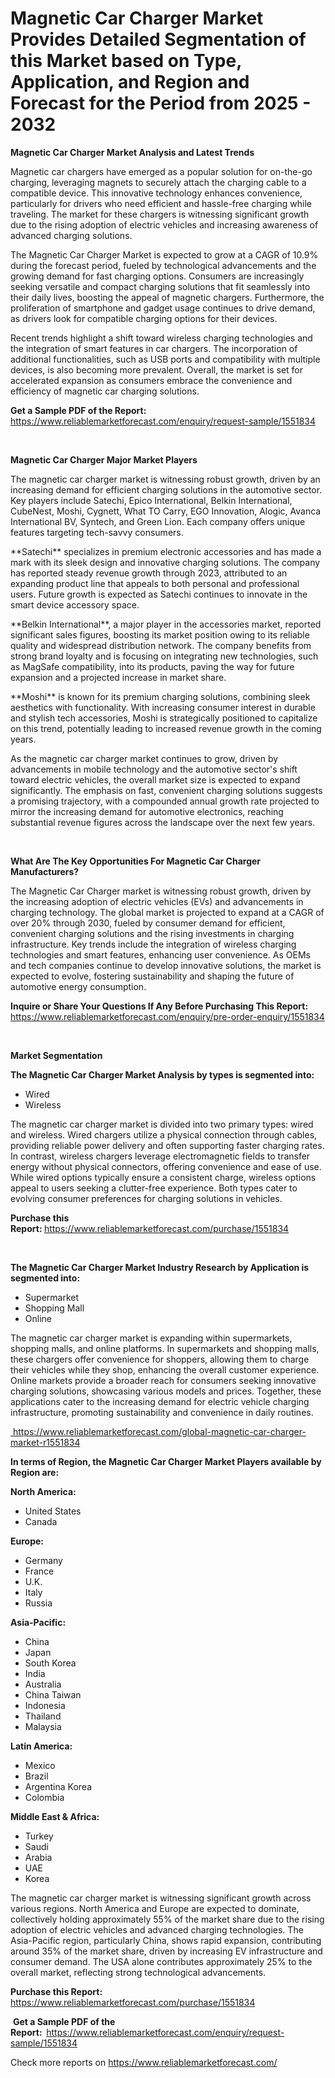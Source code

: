 <p><h1>Magnetic Car Charger Market Provides Detailed Segmentation of this Market based on Type, Application, and Region and Forecast for the Period from 2025 - 2032</h1></p><p><strong>Magnetic Car Charger Market Analysis and Latest Trends</strong></p>
<p><p>Magnetic car chargers have emerged as a popular solution for on-the-go charging, leveraging magnets to securely attach the charging cable to a compatible device. This innovative technology enhances convenience, particularly for drivers who need efficient and hassle-free charging while traveling. The market for these chargers is witnessing significant growth due to the rising adoption of electric vehicles and increasing awareness of advanced charging solutions.</p><p>The Magnetic Car Charger Market is expected to grow at a CAGR of 10.9% during the forecast period, fueled by technological advancements and the growing demand for fast charging options. Consumers are increasingly seeking versatile and compact charging solutions that fit seamlessly into their daily lives, boosting the appeal of magnetic chargers. Furthermore, the proliferation of smartphone and gadget usage continues to drive demand, as drivers look for compatible charging options for their devices.</p><p>Recent trends highlight a shift toward wireless charging technologies and the integration of smart features in car chargers. The incorporation of additional functionalities, such as USB ports and compatibility with multiple devices, is also becoming more prevalent. Overall, the market is set for accelerated expansion as consumers embrace the convenience and efficiency of magnetic car charging solutions.</p></p>
<p><strong>Get a Sample PDF of the Report:&nbsp;</strong> <a href="https://www.reliablemarketforecast.com/enquiry/request-sample/1551834?utm_campaign=2397&utm_medium=2&utm_source=Github&utm_content=ia&utm_term=04042025&utm_id=magnetic-car-charger">https://www.reliablemarketforecast.com/enquiry/request-sample/1551834</a></p>
<p>&nbsp;</p>
<p><strong>Magnetic Car Charger Major Market Players</strong></p>
<p><p>The magnetic car charger market is witnessing robust growth, driven by an increasing demand for efficient charging solutions in the automotive sector. Key players include Satechi, Epico International, Belkin International, CubeNest, Moshi, Cygnett, What TO Carry, EGO Innovation, Alogic, Avanca International BV, Syntech, and Green Lion. Each company offers unique features targeting tech-savvy consumers.</p><p>**Satechi** specializes in premium electronic accessories and has made a mark with its sleek design and innovative charging solutions. The company has reported steady revenue growth through 2023, attributed to an expanding product line that appeals to both personal and professional users. Future growth is expected as Satechi continues to innovate in the smart device accessory space.</p><p>**Belkin International**, a major player in the accessories market, reported significant sales figures, boosting its market position owing to its reliable quality and widespread distribution network. The company benefits from strong brand loyalty and is focusing on integrating new technologies, such as MagSafe compatibility, into its products, paving the way for future expansion and a projected increase in market share.</p><p>**Moshi** is known for its premium charging solutions, combining sleek aesthetics with functionality. With increasing consumer interest in durable and stylish tech accessories, Moshi is strategically positioned to capitalize on this trend, potentially leading to increased revenue growth in the coming years.</p><p>As the magnetic car charger market continues to grow, driven by advancements in mobile technology and the automotive sector's shift toward electric vehicles, the overall market size is expected to expand significantly. The emphasis on fast, convenient charging solutions suggests a promising trajectory, with a compounded annual growth rate projected to mirror the increasing demand for automotive electronics, reaching substantial revenue figures across the landscape over the next few years.</p></p>
<p>&nbsp;</p>
<p><strong>What Are The Key Opportunities For Magnetic Car Charger Manufacturers?</strong></p>
<p><p>The Magnetic Car Charger market is witnessing robust growth, driven by the increasing adoption of electric vehicles (EVs) and advancements in charging technology. The global market is projected to expand at a CAGR of over 20% through 2030, fueled by consumer demand for efficient, convenient charging solutions and the rising investments in charging infrastructure. Key trends include the integration of wireless charging technologies and smart features, enhancing user convenience. As OEMs and tech companies continue to develop innovative solutions, the market is expected to evolve, fostering sustainability and shaping the future of automotive energy consumption.</p></p>
<p><strong>Inquire or Share Your Questions If Any Before Purchasing This Report:</strong> <a href="https://www.reliablemarketforecast.com/enquiry/pre-order-enquiry/1551834?utm_campaign=2397&utm_medium=2&utm_source=Github&utm_content=ia&utm_term=04042025&utm_id=magnetic-car-charger">https://www.reliablemarketforecast.com/enquiry/pre-order-enquiry/1551834</a></p>
<p>&nbsp;</p>
<p><strong>Market Segmentation</strong></p>
<p><strong>The Magnetic Car Charger Market Analysis by types is segmented into:</strong></p>
<p><ul><li>Wired</li><li>Wireless</li></ul></p>
<p><p>The magnetic car charger market is divided into two primary types: wired and wireless. Wired chargers utilize a physical connection through cables, providing reliable power delivery and often supporting faster charging rates. In contrast, wireless chargers leverage electromagnetic fields to transfer energy without physical connectors, offering convenience and ease of use. While wired options typically ensure a consistent charge, wireless options appeal to users seeking a clutter-free experience. Both types cater to evolving consumer preferences for charging solutions in vehicles.</p></p>
<p><strong>Purchase this Report:&nbsp;</strong><a href="https://www.reliablemarketforecast.com/purchase/1551834?utm_campaign=2397&utm_medium=2&utm_source=Github&utm_content=ia&utm_term=04042025&utm_id=magnetic-car-charger">https://www.reliablemarketforecast.com/purchase/1551834</a></p>
<p>&nbsp;</p>
<p><strong>The Magnetic Car Charger Market Industry Research by Application is segmented into:</strong></p>
<p><ul><li>Supermarket</li><li>Shopping Mall</li><li>Online</li></ul></p>
<p><p>The magnetic car charger market is expanding within supermarkets, shopping malls, and online platforms. In supermarkets and shopping malls, these chargers offer convenience for shoppers, allowing them to charge their vehicles while they shop, enhancing the overall customer experience. Online markets provide a broader reach for consumers seeking innovative charging solutions, showcasing various models and prices. Together, these applications cater to the increasing demand for electric vehicle charging infrastructure, promoting sustainability and convenience in daily routines.</p></p>
<p><a href="https://www.reliablemarketforecast.com/global-magnetic-car-charger-market-r1551834?utm_campaign=2397&utm_medium=2&utm_source=Github&utm_content=ia&utm_term=04042025&utm_id=magnetic-car-charger">&nbsp;https://www.reliablemarketforecast.com/global-magnetic-car-charger-market-r1551834</a></p>
<p><strong>In terms of Region, the Magnetic Car Charger Market Players available by Region are:</strong></p>
<p>
    <p> <strong> North America: </strong>
        <ul>
            <li>United States</li>
            <li>Canada</li>
        </ul>
        </p> 
    <p> <strong> Europe: </strong>
        <ul>
            <li>Germany</li>
            <li>France</li>
            <li>U.K.</li>
            <li>Italy</li>
            <li>Russia</li>
        </ul>
        </p> 
    <p> <strong> Asia-Pacific: </strong>
        <ul>
            <li>China</li>
            <li>Japan</li>
            <li>South Korea</li>
            <li>India</li>
            <li>Australia</li>
            <li>China Taiwan</li>
            <li>Indonesia</li>
            <li>Thailand</li>
            <li>Malaysia</li>
        </ul>
        </p> 
    <p> <strong> Latin America: </strong>
        <ul>
            <li>Mexico</li>
            <li>Brazil</li>
            <li>Argentina Korea</li>
            <li>Colombia</li>
        </ul>
        </p> 
    <p> <strong> Middle East & Africa: </strong>
        <ul>
            <li>Turkey</li>
            <li>Saudi</li>
            <li>Arabia</li>
            <li>UAE</li>
            <li>Korea</li>
        </ul>
    </p>
    </p>
<p><p>The magnetic car charger market is witnessing significant growth across various regions. North America and Europe are expected to dominate, collectively holding approximately 55% of the market share due to the rising adoption of electric vehicles and advanced charging technologies. The Asia-Pacific region, particularly China, shows rapid expansion, contributing around 35% of the market share, driven by increasing EV infrastructure and consumer demand. The USA alone contributes approximately 25% to the overall market, reflecting strong technological advancements.</p></p>
<p><strong>Purchase this Report: </strong><a href="https://www.reliablemarketforecast.com/purchase/1551834?utm_campaign=2397&utm_medium=2&utm_source=Github&utm_content=ia&utm_term=04042025&utm_id=magnetic-car-charger">https://www.reliablemarketforecast.com/purchase/1551834</a></p>
<p>&nbsp;<strong>Get a Sample PDF of the Report:&nbsp;&nbsp;</strong><a href="https://www.reliablemarketforecast.com/enquiry/request-sample/1551834?utm_campaign=2397&utm_medium=2&utm_source=Github&utm_content=ia&utm_term=04042025&utm_id=magnetic-car-charger">https://www.reliablemarketforecast.com/enquiry/request-sample/1551834</a></p>
<p><strong></strong></p>
<p>Check more reports on <a href="https://www.reliablemarketforecast.com/?utm_campaign=2397&utm_medium=2&utm_source=Github&utm_content=ia&utm_term=04042025&utm_id=magnetic-car-charger">https://www.reliablemarketforecast.com/</a></p>